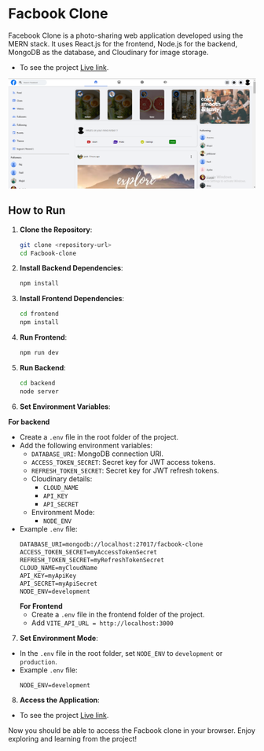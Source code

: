 # Facbook Clone

Facebook Clone is a photo-sharing web application developed using the MERN stack. It uses React.js for the frontend, Node.js for the backend, MongoDB as the database, and Cloudinary for image storage.

- To see the project [Live link](https://face-book-social.netlify.app).

<img src='./Screenshot.png' alt = 'broken Image'/>

## How to Run

1. **Clone the Repository**: 
   ```bash
   git clone <repository-url>
   cd Facbook-clone

2. **Install Backend Dependencies**: 
   ```bash
   npm install

3. **Install Frontend Dependencies**: 
   ```bash
   cd frontend
   npm install


4. **Run Frontend**: 
   ```bash
   npm run dev

5. **Run Backend**: 
   ```bash
   cd backend
   node server

6. **Set Environment Variables**:

**For backend**
- Create a `.env` file in the root folder of the project.
- Add the following environment variables:
  - `DATABASE_URI`: MongoDB connection URI.
  - `ACCESS_TOKEN_SECRET`: Secret key for JWT access tokens.
  - `REFRESH_TOKEN_SECRET`: Secret key for JWT refresh tokens.
  - Cloudinary details:
    - `CLOUD_NAME`
    - `API_KEY`
    - `API_SECRET`
  - Environment Mode:
    - `NODE_ENV`
- Example `.env` file:
  ```
  DATABASE_URI=mongodb://localhost:27017/facbook-clone
  ACCESS_TOKEN_SECRET=myAccessTokenSecret
  REFRESH_TOKEN_SECRET=myRefreshTokenSecret
  CLOUD_NAME=myCloudName
  API_KEY=myApiKey
  API_SECRET=myApiSecret
  NODE_ENV=development
  ```
  **For Frontend**
  - Create a `.env` file in the frontend folder of the project.
  - Add  `VITE_API_URL = http://localhost:3000` 

7. **Set Environment Mode**:
- In the `.env` file in the root folder, set `NODE_ENV` to `development` or `production`.
- Example `.env` file:
  ```
  NODE_ENV=development
  ```

8. **Access the Application**:
- To see the project [Live link](https://face-book-social.netlify.app).

Now you should be able to access the Facbook clone in your browser. Enjoy exploring and learning from the project!
